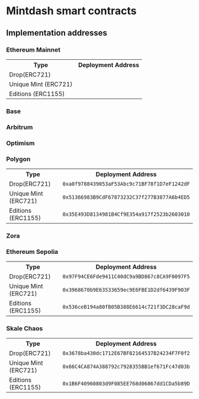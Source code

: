# Mintdash smart contracts

## Implementation addresses

### Ethereum Mainnet

<table>
<tr>
<th>Type</th>
<th>Deployment Address</th>
</tr>
<tr>
<td>Drop(ERC721)</td>
<td><code></code></td>
</tr>
<tr>
<td>Unique Mint (ERC721)</td>
<td><code></code></td>
</tr>
<tr>
<td>Editions (ERC1155)</td>
<td><code></code></td>
</tr>
<tr>
</table>

### Base

### Arbitrum

### Optimism

### Polygon

<table>
<tr>
<th>Type</th>
<th>Deployment Address</th>
</tr>
<tr>
<td>Drop(ERC721)</td>
<td><code>0xa0f9788439053aF53Abc9c71BF78f1D7eF1242dF</code></td>
</tr>
<tr>
<td>Unique Mint (ERC721)</td>
<td><code>0x51366983B9CdF67873232C37f277B3877A6b4ED5</code></td>
</tr>
<tr>
<td>Editions (ERC1155)</td>
<td><code>0x35E493D8134981B4Cf9E354a917f2523b2603010</code></td>
</tr>
<tr>
</table>

### Zora

### Ethereum Sepolia

<table>
<tr>
<th>Type</th>
<th>Deployment Address</th>
</tr>
<tr>
<td>Drop(ERC721)</td>
<td><code>0x97F94CE6Fde9411C40dC9a9BD867c8CA9F0097F5</code></td>
</tr>
<tr>
<td>Unique Mint (ERC721)</td>
<td><code>0x3968670b9E63533659ec9E6FBE1D2df6439F903F</code></td>
</tr>
<tr>
<td>Editions (ERC1155)</td>
<td><code>0x536ceB194a80fB05B388E6614c721f3DC28caF9d</code></td>
</tr>
<tr>
</table>

### Skale Chaos

<table>
<tr>
<th>Type</th>
<th>Deployment Address</th>
</tr>
<tr>
<td>Drop(ERC721)</td>
<td><code>0x3678ba430dc1712E67BF82164537B24234F7F0f2</code></td>
</tr>
<tr>
<td>Unique Mint (ERC721)</td>
<td><code>0x66C4CA874A388792c7928355BB1ef671Fc47d03b</code></td>
</tr>
<tr>
<td>Editions (ERC1155)</td>
<td><code>0x1B6F40960803d9F085EE768d06867dd1CDa5b89D</code></td>
</tr>
<tr>
</table>
